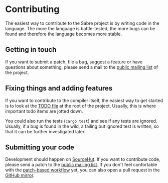 # Contributing

The easiest way to contribute to the Sabre project is by writing code in the language. The more the language is battle-tested, the more bugs can be found and therefore the language becomes more stable.

## Getting in touch

If you want to submit a patch, file a bug, suggest a feature or have questions about something, please send a mail to the [public mailing list](https://lists.sr.ht/~garritfra/sabre) of the project.

## Fixing things and adding features

If you want to contribute to the compiler itself, the easiest way to get started is to look at the [TODO file](https://git.sr.ht/~garritfra/sabre/tree/master/TODO) at the root of the project. Usually, this is where important todo items are jotted down.

You could also run the tests (`cargo test`) and see if any tests are ignored. Usually, if a bug is found in the wild, a failing but ignored test is written, so that it can be further investigated later.

## Submitting your code

Development should happen on [SourceHut](https://sr.ht/~garritfra/sabre/). If you want to contribute code, please send a patch to the [public mailing list](https://lists.sr.ht/~garritfra/sabre). If you don't feel confortable with the [patch-based workflow](https://slashdev.space/posts/patch-based-git-workflow) yet, you can also open a pull request in the [GitHub mirror](https://github.com/garritfra/sabre).
